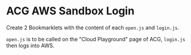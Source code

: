 # ACG AWS Sandbox Login

Create 2 Bookmarklets with the content of each `open.js` and `login.js`.

`open.js` is to be called on the "Cloud Playground" page of ACG, `login.js` then logs into AWS.